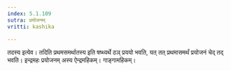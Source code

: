 ```yaml
---
index: 5.1.109
sutra: प्रयोजनम्
vritti: kashika

---
```

तदस्य इत्येव। तदिति प्रथमसमर्थातस्य इति षष्थ्यर्थे ठञ् प्रययो भवति, यत् तत् प्रथमासमर्थं प्रयोजनं चेद् तद् भवति। इन्द्रमहः प्रयोजनम् अस्य ऐन्द्रमहिकम्। गाङ्गामहिकम्।